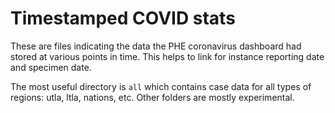 # Timestamped COVID stats

These are files indicating the data the PHE coronavirus dashboard had stored at various points in time. This helps to link for instance reporting date and specimen date.

The most useful directory is `all` which contains case data for all types of regions: utla, ltla, nations, etc. Other folders are mostly experimental.
